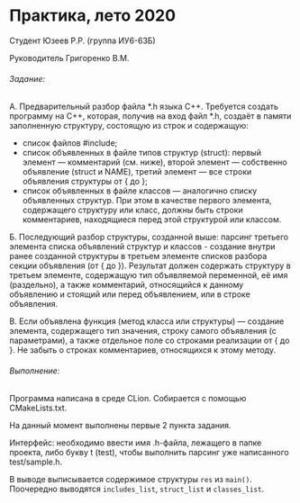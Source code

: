 # **Практика, лето 2020**

Студент Юзеев Р.Р. (группа ИУ6-63Б)

Руководитель Григоренко В.М.

###### _Задание:_
А. Предварительный разбор файла *.h языка С++. Требуется создать программу на С++, которая, получив на вход файл *.h, создаёт в памяти заполненную структуру, состоящую из строк и содержащую:
- список файлов #include;
- список объявленных в файле типов структур (struct): первый элемент — комментарий (см. ниже), второй элемент — собственно объявление (struct и NAME), третий элемент — все строки объявления структуры от { до };
- список объявленных в файле классов — аналогично списку объявленных структур. При этом в качестве первого элемента, содержащего структуру или класс, должны быть строки комментариев, находящиеся перед этой структурой или классом. 

Б. Последующий разбор структуры, созданной выше: парсинг третьего элемента списка объявлений структур и классов - создание внутри ранее созданной структуры в третьем элементе списков разбора секции объявления (от { до }). Результат должен содержать структуру в третьем элементе, содержащую тип объявляемой переменной, её имя (раздельно), а также комментарий, относящийся к данному объявлению и стоящий или перед объявлением, или в строке объявления.

В. Если объявлена функция (метод класса или структуры) — создание элемента, содержащего тип значения, строку самого объявления (с параметрами), а также отдельное поле со строками реализации от { до }. Не забыть о строках комментариев, относящихся к этому методу.

###### _Выполнение:_

Программа написана в среде CLion. Собирается с помощью CMakeLists.txt.

На данный момент выполнены первые 2 пункта задания.

Интерфейс:  необходимо ввести имя .h-файла, лежащего в папке проекта, либо букву t (test), чтобы выполнить парсинг уже написанного test/sample.h.

В выводе выписывается содержимое структуры `res` из `main()`. Поочередно выводятся `includes_list`, `struct_list` и `classes_list`. 


